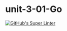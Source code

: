 # unit-3-01-Go
[![GitHub's Super Linter](https://github.com/daniel-pawelko-ics20/unit-3-01-Go/workflows/GitHub's%20Super%20Linter/badge.svg)](https://github.com/daniel-pawelko-ics20/unit-3-01-Go/actions)
